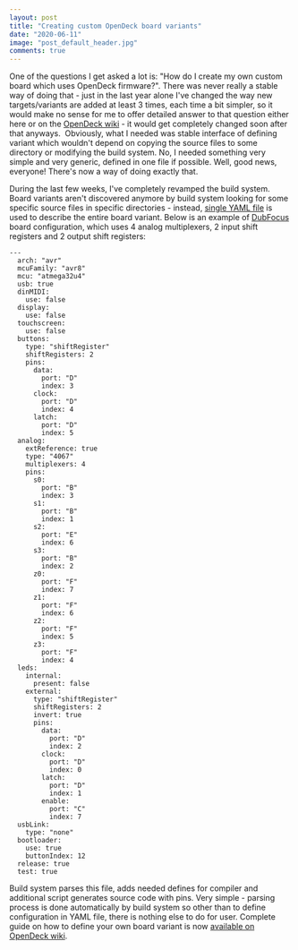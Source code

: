```yaml
---
layout: post
title: "Creating custom OpenDeck board variants"
date: "2020-06-11"
image: "post_default_header.jpg"
comments: true
---
```


One of the questions I get asked a lot is: "How do I create my own custom board which uses OpenDeck firmware?". There was never really a stable way of doing that - just in the last year alone I've changed the way new targets/variants are added at least 3 times, each time a bit simpler, so it would make no sense for me to offer detailed answer to that question either here or on the [OpenDeck wiki](https://github.com/shanteacontrols/OpenDeck/wiki) - it would get completely changed soon after that anyways.  Obviously, what I needed was stable interface of defining variant which wouldn't depend on copying the source files to some directory or modifying the build system. No, I needed something very simple and very generic, defined in one file if possible. Well, good news, everyone! There's now a way of doing exactly that.

During the last few weeks, I've completely revamped the build system. Board variants aren't discovered anymore by build system looking for some specific source files in specific directories - instead, [single YAML file](https://github.com/shanteacontrols/OpenDeck/tree/master/targets) is used to describe the entire board variant. Below is an example of [DubFocus](https://shanteacontrols.com/2019/08/06/building-dubfocus-controllers/) board configuration, which uses 4 analog multiplexers, 2 input shift registers and 2 output shift registers:

```
---
  arch: "avr"
  mcuFamily: "avr8"
  mcu: "atmega32u4"
  usb: true
  dinMIDI:
    use: false
  display:
    use: false
  touchscreen:
    use: false
  buttons:
    type: "shiftRegister"
    shiftRegisters: 2
    pins:
      data:
        port: "D"
        index: 3
      clock:
        port: "D"
        index: 4
      latch:
        port: "D"
        index: 5
  analog:
    extReference: true
    type: "4067"
    multiplexers: 4
    pins:
      s0:
        port: "B"
        index: 3
      s1:
        port: "B"
        index: 1
      s2:
        port: "E"
        index: 6
      s3:
        port: "B"
        index: 2
      z0:
        port: "F"
        index: 7
      z1:
        port: "F"
        index: 6
      z2:
        port: "F"
        index: 5
      z3:
        port: "F"
        index: 4
  leds:
    internal:
      present: false
    external:
      type: "shiftRegister"
      shiftRegisters: 2
      invert: true
      pins:
        data:
          port: "D"
          index: 2
        clock:
          port: "D"
          index: 0
        latch:
          port: "D"
          index: 1
        enable:
          port: "C"
          index: 7
  usbLink:
    type: "none"
  bootloader:
    use: true
    buttonIndex: 12
  release: true
  test: true
```

Build system parses this file, adds needed defines for compiler and additional script generates source code with pins. Very simple - parsing process is done automatically by build system so other than to define configuration in YAML file, there is nothing else to do for user. Complete guide on how to define your own board variant is now [available on OpenDeck wiki](https://github.com/shanteacontrols/OpenDeck/wiki/Creating-custom-board-variant).

